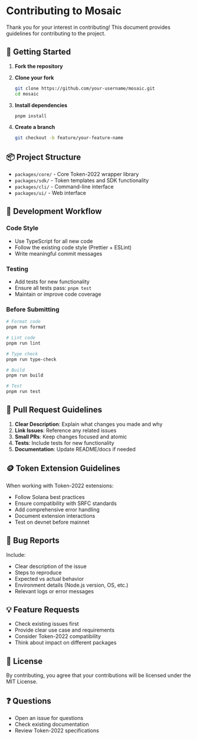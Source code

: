 # Contributing to Mosaic

Thank you for your interest in contributing! This document provides guidelines for contributing to the project.

## 🚀 Getting Started

1. **Fork the repository**
2. **Clone your fork**

   ```bash
   git clone https://github.com/your-username/mosaic.git
   cd mosaic
   ```

3. **Install dependencies**

   ```bash
   pnpm install
   ```

4. **Create a branch**
   ```bash
   git checkout -b feature/your-feature-name
   ```

## 📦 Project Structure

- `packages/core/` - Core Token-2022 wrapper library
- `packages/sdk/` - Token templates and SDK functionality
- `packages/cli/` - Command-line interface
- `packages/ui/` - Web interface

## 🔧 Development Workflow

### Code Style

- Use TypeScript for all new code
- Follow the existing code style (Prettier + ESLint)
- Write meaningful commit messages

### Testing

- Add tests for new functionality
- Ensure all tests pass: `pnpm test`
- Maintain or improve code coverage

### Before Submitting

```bash
# Format code
pnpm run format

# Lint code
pnpm run lint

# Type check
pnpm run type-check

# Build
pnpm run build

# Test
pnpm run test
```

## 📝 Pull Request Guidelines

1. **Clear Description**: Explain what changes you made and why
2. **Link Issues**: Reference any related issues
3. **Small PRs**: Keep changes focused and atomic
4. **Tests**: Include tests for new functionality
5. **Documentation**: Update README/docs if needed

## 🪙 Token Extension Guidelines

When working with Token-2022 extensions:

- Follow Solana best practices
- Ensure compatibility with SRFC standards
- Add comprehensive error handling
- Document extension interactions
- Test on devnet before mainnet

## 🐛 Bug Reports

Include:

- Clear description of the issue
- Steps to reproduce
- Expected vs actual behavior
- Environment details (Node.js version, OS, etc.)
- Relevant logs or error messages

## 💡 Feature Requests

- Check existing issues first
- Provide clear use case and requirements
- Consider Token-2022 compatibility
- Think about impact on different packages

## 📄 License

By contributing, you agree that your contributions will be licensed under the MIT License.

## ❓ Questions

- Open an issue for questions
- Check existing documentation
- Review Token-2022 specifications
